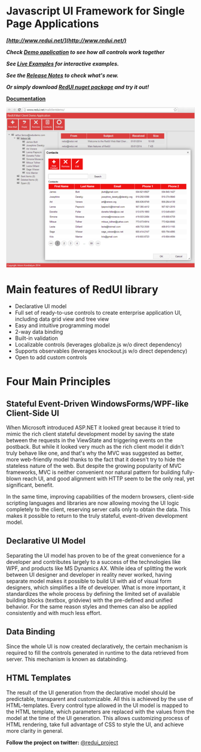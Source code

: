 # Javascript UI Framework for Single Page Applications

**_[http://www.redui.net/](http://www.redui.net/)_**


**_Check [Demo application](http://www.redui.net/mailclientdemo/) to see how all controls work together_**

**_See [Live Examples](http://www.redui.net/examples/) for interactive examples._**

**_See the [Release Notes](docs/Release-Notes.md) to check what's new._**

**_Or simply download [RedUI nuget package](https://www.nuget.org/packages/redui/) and try it out!_**

**[Documentation](docs/Documentation.md)**


![](docs/Home_demo.png)


# Main features of RedUI library

* Declarative UI model
* Full set of ready-to-use controls to create enterprise application UI, including data grid view and tree view
* Easy and intuitive programming model
* 2-way data binding
* Built-in validation
* Localizable controls (leverages globalize.js w/o direct dependency)
* Supports observables (leverages knockout.js w/o direct dependency)
* Open to add custom controls

# Four Main Principles

## Stateful Event-Driven WindowsForms/WPF-like Client-Side UI

When Microsoft introduced ASP.NET it looked great because it tried to mimic the rich client stateful development model by saving the state between the requests in the ViewState and triggering events on the postback. But while it looked very much as the rich client model it didn't truly behave like one, and that's why the MVC was suggested as better, more web-friendly model thanks to the fact that it doesn't try to hide the stateless nature of the web. But despite the growing popularity of MVC frameworks, MVC is neither convenient nor natural pattern for building fully-blown reach UI, and good alignment with HTTP seem to be the only real, yet significant, benefit.

In the same time, improving capabilities of the modern browsers, client-side scripting languages and libraries are now allowing moving the UI logic completely to the client, reserving server calls only to obtain the data. This makes it possible to return to the truly stateful, event-driven development model.

## Declarative UI Model

Separating the UI model has proven to be of the great convenience for a developer and contributes largely to a success of the technologies like WPF, and products like MS Dynamics AX. While idea of splitting the work between UI designer and developer in reality never worked, having separate model makes it possible to build UI with aid of visual form designers, which simplifies a life of developer. What is more important, it standardizes the whole process by defining the limited set of available building blocks (textbox, gridview) with the pre-defined and unified behavior. For the same reason styles and themes can also be applied consistently and with much less effort.

## Data Binding

Since the whole UI is now created declaratively, the certain mechanism is required to fill the controls generated in runtime to the data retrieved from server. This mechanism is known as databinding.

## HTML Templates

The result of the UI generation from the declarative model should be predictable, transparent and customizable. All this is achieved by the use of HTML-templates. Every control type allowed in the UI model is mapped to the HTML template, which parameters are replaced with the values from the model at the time of the UI generation. This allows customizing process of HTML rendering, take full advantage of CSS to style the UI, and achieve more clarity in general.


**Follow the project on twitter:** [@redui_project](https://twitter.com/redui_project)
